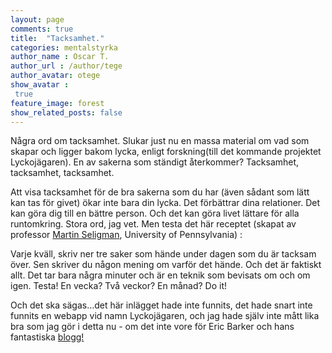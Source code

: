 ```yaml
---
layout: page
comments: true
title:  "Tacksamhet."
categories: mentalstyrka
author_name : Oscar T.
author_url : /author/tege
author_avatar: otege
show_avatar :
 true
feature_image: forest
show_related_posts: false
---
```



Några ord om tacksamhet. Slukar just nu en massa material om vad som skapar och ligger bakom lycka, enligt 
forskning(till det kommande projektet Lyckojägaren). En av sakerna som ständigt återkommer? Tacksamhet, tacksamhet, tacksamhet.

Att visa tacksamhet för de bra sakerna som du har (även sådant som lätt kan tas för givet) ökar inte bara din lycka. 
Det förbättrar dina relationer. Det kan göra dig till en bättre person. Och det kan göra livet lättare för alla runtomkring. 
Stora ord, jag vet. Men testa det här receptet (skapat av professor <a href="http://amzn.to/2nanrXp">Martin Seligman</a>, University of Pennsylvania) :

Varje kväll, skriv ner tre saker som hände under dagen som du är tacksam över. Sen skriver du någon mening om varför det hände. 
Och det är faktiskt allt. Det tar bara några minuter och är en teknik som bevisats om och om igen. Testa! En vecka? Två veckor? En månad? 
Do it!

Och det ska sägas...det här inlägget hade inte funnits, det hade snart inte funnits en webapp vid namn Lyckojägaren, och jag hade själv inte mått lika bra som jag gör i detta nu - om det inte vore för Eric Barker och hans fantastiska <a href="http://www.bakadesuyo.com/2013/09/how-to-live-a-happy-life/">blogg!</a>
